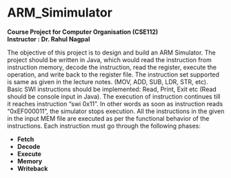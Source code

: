 # ARM_Simimulator 

<b> Course Project for Computer Organisation (CSE112) </b><br>
<b> Instructor : Dr. Rahul Nagpal </b>

The objective of this project is to design and build an ARM Simulator. The project should be written in Java, which would read the instruction from instruction memory, decode the instruction, read the register, execute the operation, and write back to the register file.
The instruction set supported is same as given in the lecture notes. (MOV, ADD, SUB, LDR, STR, etc). Basic SWI instructions should be implemented: Read, Print, Exit etc (Read should be console input in Java). The execution of instruction continues till it reaches instruction “swi 0x11”. In other words as soon as instruction reads “0xEF000011”, the simulator stops execution.
All the instructions in the given in the input MEM file are executed as per the functional behavior of the instructions. Each instruction must go through the following phases: <br>
<b>
- Fetch <br>
- Decode <br>
- Execute <br>
- Memory <br>
- Writeback <br>
</b>
